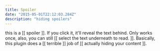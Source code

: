 ```yaml
---
title: Spoiler
date: "2015-05-01T22:12:03.284Z"
description: "hiding spoilers"
---
```


this is a [[ spoiler ]]. If you click it, it'll reveal the text behind. Only works once, also, you can still [[ select the text underneath to read. ]]. Basically, this plugin does a [[ terrible ]] job of [[ actually hiding your content ]].